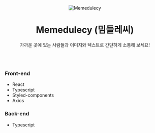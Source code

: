 

<div align=center>
  <img src="https://github.com/Meme-dulecy/frontend/assets/77181642/8b3a8b39-4ec0-440a-ade8-ba2d1d8604ba" alt="Memedulecy"/>

# Memedulecy (밈들레씨)
가까운 곳에 있는 사람들과 이미지와 텍스트로 간단하게 소통해 보세요!
</div>

<br>
<br>

### Front-end
* React
* Typescript
* Styled-components
* Axios

### Back-end
* Typescript 
